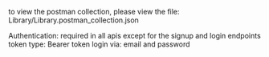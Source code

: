 to view the postman collection, 
please view the file: Library/Library.postman_collection.json


Authentication: required in all apis except for the signup and login endpoints
token type: Bearer token
login via: email and password
